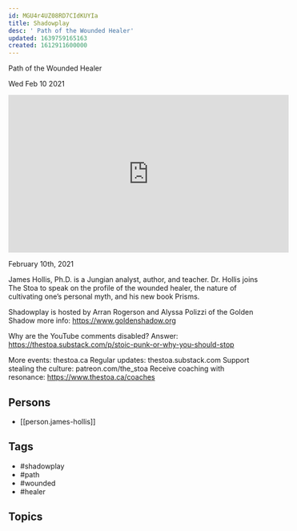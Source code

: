 ```yaml
---
id: MGU4r4UZ08RD7CIdKUYIa
title: Shadowplay
desc: ' Path of the Wounded Healer'
updated: 1639759165163
created: 1612911600000
---
```



 Path of the Wounded Healer

Wed Feb 10 2021

<iframe width="560" height="315" src="https://www.youtube.com/embed/invi1Uld0UY" title="Shadowplay: Path of the Wounded Healer w/ James Hollis" frameborder="0" allow="accelerometer; autoplay; clipboard-write; encrypted-media; gyroscope; picture-in-picture" allowfullscreen ></iframe>

February 10th, 2021

James Hollis, Ph.D. is a Jungian analyst, author, and teacher. Dr. Hollis joins The Stoa to speak on the profile of the wounded healer, the nature of cultivating one’s personal myth, and his new book Prisms.

Shadowplay is hosted by Arran Rogerson and Alyssa Polizzi of the Golden Shadow more info: https://www.goldenshadow.org

Why are the YouTube comments disabled? Answer: https://thestoa.substack.com/p/stoic-punk-or-why-you-should-stop

More events: thestoa.ca
Regular updates: thestoa.substack.com
Support stealing the culture: patreon.com/the_stoa
Receive coaching with resonance: https://www.thestoa.ca/coaches

## Persons

- [[person.james-hollis]]

## Tags

- #shadowplay
- #path
- #wounded
- #healer

## Topics



